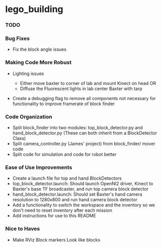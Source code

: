 # lego_building

### TODO
### Bug Fixes
* Fix the block angle issues

### Making Code More Robust
* Lighting issues
    * Either move baxter to corner of lab and mount Kinect on head OR
    * Diffuse the Fluorescent lights in lab center Baxter with tarp

* Create a debugging flag to remove all components not necessary for functionality to improve framerate of block finder

### Code Organization
* Split block_finder into two modules: top_block_detector.py and hand_block_detector.py (These can both inherit from a BlockDetector Class)
* Split camera_controller.py (James' project) from block_finder/ mover code
* Split code for simulation and code for robot better

### Ease of Use Improvements
* Create a launch file for top and hand BlockDetectors
* top_block_detector.launch: Should launch OpenNI2 driver, Kinect to Baxter's base TF broadcaster, and run top camera block detector
* hand_block_detector.launch: Should set Baxter's hand camera resolution to 1280x800 and run hand camera block detector
* Add a functionality to switch the workspace and the inventory so we don't need to reset inventory after each mission
* Add instructions for use to this README

### Nice to Haves
* Make RViz Block markers Look like blocks 





